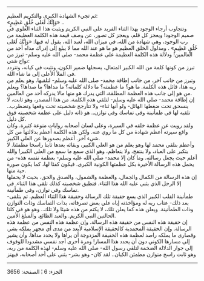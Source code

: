 ------------------------------------------------------------------------

ثم تجيء الشهادة الكبرى والتكريم العظيم:  
«وَإِنَّكَ لَعَلى خُلُقٍ عَظِيمٍ» ..  
وتتجاوب أرجاء الوجود بهذا الثناء الفريد على النبي الكريم ويثبت هذا
الثناء العلوي في صميم الوجود! ويعجز كل قلم، ويعجز كل تصور، عن وصف قيمة
هذه الكلمة العظيمة من رب الوجود، وهي شهادة من الله، في ميزان الله، لعبد
الله، يقول له فيها: «وَإِنَّكَ لَعَلى خُلُقٍ عَظِيمٍ» . ومدلول الخلق العظيم هو ما هو
عند الله مما لا يبلغ إلى إدراك مداه أحد من العالمين! ودلالة هذه الكلمة
العظيمة على عظمة محمد- صلى الله عليه وسلم- تبرز من نواح شتى:  
تبرز من كونها كلمة من الله الكبير المتعال، يسجلها ضمير الكون، وتثبت في
كيانه، وتتردد في الملأ الأعلى إلى ما شاء الله.  
وتبرز من جانب آخر، من جانب إطاقة محمد- صلى الله عليه وسلم- لتلقيها. وهو
يعلم من ربه هذا، قائل هذه الكلمة. ما هو؟ ما عظمته؟ ما دلالة كلماته؟ ما
مداها؟ ما صداها؟ ويعلم من هو إلى جانب هذه العظمة المطلقة، التي يدرك هو
منها مالا يدركه أحد من العالمين.  
إن إطاقة محمد- صلى الله عليه وسلم- لتلقي هذه الكلمة، من هذا المصدر، وهو
ثابت، لا ينسحق تحت ضغطها الهائل- ولو أنها ثناء- ولا تتأرجح شخصيته تحت
وقعها وتضطرب.. تلقيه لها في طمأنينة وفي تماسك وفي توازن.. هو ذاته دليل
على عظمة شخصيته فوق كل دليل.  
ولقد رويت عن عظمة خلقه في السيرة، وعلى لسان أصحابه روايات منوعة كثيرة.
وكان واقع سيرته أعظم شهادة من كل ما روي عنه. ولكن هذه الكلمة أعظم
بدلالتها من كل شيء آخر. أعظم بصدورها عن العلي الكبير.  
وأعظم بتلقي محمد لها وهو يعلم من هو العلي الكبير، وبقائه بعدها ثابتا
راسخا مطمئنا. لا يتكبر على العباد، ولا ينتفخ، ولا يتعاظم، وهو الذي سمع
ما سمع من العلي الكبير! والله أعلم حيث يجعل رسالته. وما كان إلا محمد-
صلى الله عليه وسلم- بعظمة نفسه هذه- من يحمل هذه الرسالة الأخيرة بكل
عظمتها الكونية الكبرى. فيكون كفئا لها، كما يكون صورة حية منها.  
إن هذه الرسالة من الكمال والجمال، والعظمة والشمول، والصدق والحق، بحيث لا
يحملها إلا الرجل الذي يثني عليه الله هذا الثناء. فتطيق شخصيته كذلك تلقي
هذا الثناء. في تماسك وفي توازن، وفي طمأنينة.  
طمأنينة القلب الكبير الذي يسع حقيقة تلك الرسالة وحقيقة هذا الثناء
العظيم. ثم يتلقى- بعد ذلك- عتاب ربه له ومؤاخذته إياه على بعض تصرفاته،
بذات التماسك وذات التوازن وذات الطمأنينة. ويعلن هذه كما يعلن تلك، لا
يكتم من هذه شيئا ولا تلك.. وهو هو في كلتا الحالتين النبي الكريم. والعبد
الطائع. والمبلغ الأمين.  
إن حقيقة هذه النفس من حقيقة هذه الرسالة. وإن عظمة هذه النفس من عظمة هذه
الرسالة. وإن الحقيقة المحمدية كالحقيقة الإسلامية لأبعد من مدى أي مجهر
يملكه بشر. وقصارى ما يملكه راصد لعظمة هذه الحقيقة المزدوجة أن يراها ولا
يحدد مداها. وأن يشير إلى مسارها الكوني دون أن يحدد هذا المسار! ومرة أخرى
أجد نفسي مشدودا للوقوف إلى جوار الدلالة الضخمة لتلقي رسول الله- صلى الله
عليه وسلم- لهذه الكلمة من ربه، وهو ثابت راسخ متوازن مطمئن الكيان.. لقد
كان- وهو بشر- يثني على أحد أصحابه، فيهتز

------------------------------------------------------------------------

الجزء: 6 ¦ الصفحة: 3656
